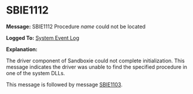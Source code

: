 # SBIE1112

**Message:** SBIE1112 Procedure _name_ could not be located

**Logged To:** [System Event Log](SystemEventLog.md)

**Explanation:**

The driver component of Sandboxie could not complete initialization. This message indicates the driver was unable to find the specified procedure in one of the system DLLs.

This message is followed by message [SBIE1103](SBIE1103.md).
